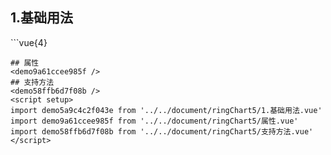 ## 1.基础用法
<demo5a9c4c2f043e />
```vue{4}
<template>
    <ring-chart-5 ref="chartRef" v-bind="chartOption"></ring-chart-5>
</template>

<script setup>
import { ref, onMounted } from 'vue';

const chartRef = ref();

const seriesData = [
    { value: 1048, name: '正常' },
    { value: 735, name: '故障' },
    { value: 580, name: '告警' },
    { value: 484, name: '离线' },
    { value: 123, name: '危险' }
];
// 组合配置项
const chartOption = {
    seriesData
};

onMounted(() => chartRef.value.renderChart());
</script>
<style lang="scss" scoped>
.zrx-chart {
    height: 664px;
    background-color: rgb(3, 43, 68);
}
</style>
```
## 属性
<demo9a61ccee985f />
## 支持方法
<demo58ffb6d7f08b />
<script setup>
import demo5a9c4c2f043e from '../../document/ringChart5/1.基础用法.vue'
import demo9a61ccee985f from '../../document/ringChart5/属性.vue'
import demo58ffb6d7f08b from '../../document/ringChart5/支持方法.vue'
</script>